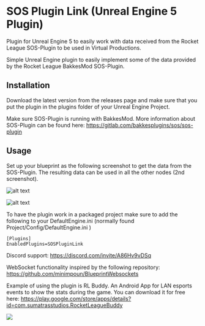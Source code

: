 # SOS Plugin Link (Unreal Engine 5 Plugin)
Plugin for Unreal Engine 5 to easily work with data received from the Rocket League SOS-Plugin to be used in Virtual Productions. 

Simple Unreal Engine plugin to easily implement some of the data provided by the Rocket League BakkesMod SOS-Plugin. 

## Installation
Download the latest version from the releases page and make sure that you put the plugin in the plugins folder of your Unreal Engine Project. 

Make sure SOS-Plugin is running with BakkesMod. More information about SOS-Plugin can be found here: https://gitlab.com/bakkesplugins/sos/sos-plugin

## Usage
Set up your blueprint as the following screenshot to get the data from the SOS-Plugin. The resulting data can be used in all the other nodes (2nd screenshot).

![alt text](https://blog.geertverhoeff.com/wp-content/uploads/2022/10/Screenshot-how-to-connect.jpg)

![alt text](https://blog.geertverhoeff.com/wp-content/uploads/2022/10/Screenshots-of-Nodes.jpg)

To have the plugin work in a packaged project make sure to add the following to your DefaultEngine.ini (normally found Project/Config/DefaultEngine.ini )

```
[Plugins]
EnabledPlugins=SOSPluginLink
```

Discord support: https://discord.com/invite/A86Hv9vDSq



WebSocket functionality inspired by the following repository: https://github.com/minimpoun/BlueprintWebsockets



Example of using the plugin is RL Buddy. An Android App for LAN esports events to show the stats during the game. You can download it for free here: https://play.google.com/store/apps/details?id=com.sumatrasstudios.RocketLeagueBuddy




[![](https://img.shields.io/badge/Donate-PayPal-green.svg)](https://www.paypal.com/donate/?hosted_button_id=LT6BSRW7G8TFG)
